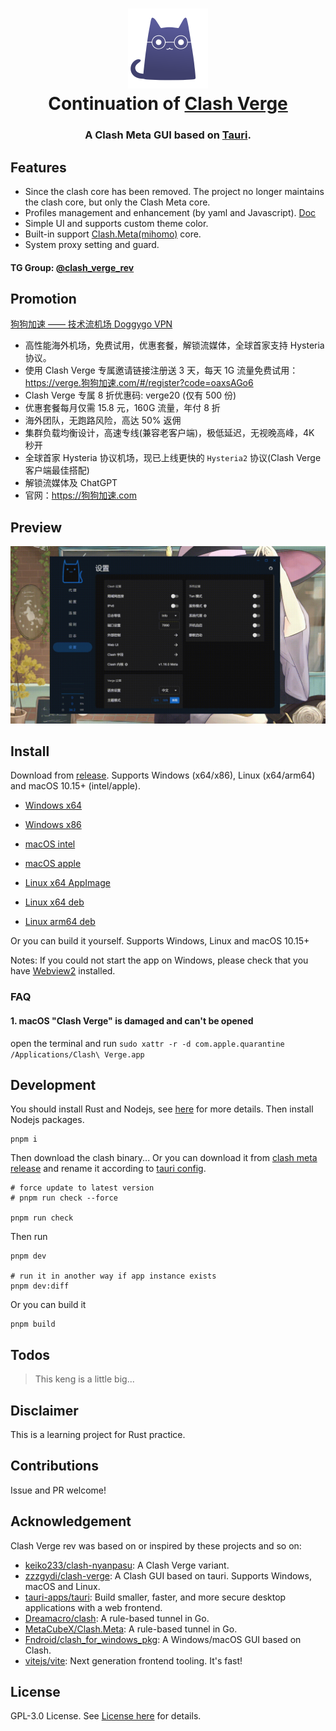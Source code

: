 <h1 align="center">
  <img src="./src/assets/image/logo.png" alt="Clash" width="128" />
  <br>
  Continuation of <a href="https://github.com/zzzgydi/clash-verge">Clash Verge</a>
  <br>
</h1>

<h3 align="center">
A Clash Meta GUI based on <a href="https://github.com/tauri-apps/tauri">Tauri</a>.
</h3>

## Features

- Since the clash core has been removed. The project no longer maintains the clash core, but only the Clash Meta core.
- Profiles management and enhancement (by yaml and Javascript). [Doc](https://github.com/clash-verge-rev/clash-verge-rev/wiki/%E4%BD%BF%E7%94%A8%E6%8C%87%E5%8D%97)
- Simple UI and supports custom theme color.
- Built-in support [Clash.Meta(mihomo)](https://github.com/MetaCubeX/mihomo) core.
- System proxy setting and guard.

#### TG Group: [@clash_verge_rev](https://t.me/clash_verge_rev)

## Promotion

[狗狗加速 —— 技术流机场 Doggygo VPN](https://狗狗加速.com)

- 高性能海外机场，免费试用，优惠套餐，解锁流媒体，全球首家支持 Hysteria 协议。
- 使用 Clash Verge 专属邀请链接注册送 3 天，每天 1G 流量免费试用：https://verge.狗狗加速.com/#/register?code=oaxsAGo6
- Clash Verge 专属 8 折优惠码: verge20 (仅有 500 份)
- 优惠套餐每月仅需 15.8 元，160G 流量，年付 8 折
- 海外团队，无跑路风险，高达 50% 返佣
- 集群负载均衡设计，高速专线(兼容老客户端)，极低延迟，无视晚高峰，4K 秒开
- 全球首家 Hysteria 协议机场，现已上线更快的 `Hysteria2` 协议(Clash Verge 客户端最佳搭配)
- 解锁流媒体及 ChatGPT
- 官网：https://狗狗加速.com

## Preview

![preview](./docs/preview.gif)

## Install

Download from [release](https://github.com/clash-verge-rev/clash-verge-rev/releases). Supports Windows (x64/x86), Linux (x64/arm64) and macOS 10.15+ (intel/apple).

- [Windows x64](https://github.com/clash-verge-rev/clash-verge-rev/releases/download/v1.4.2/Clash.Verge_1.4.2_x64-setup.exe)
- [Windows x86](https://github.com/clash-verge-rev/clash-verge-rev/releases/download/v1.4.2/Clash.Verge_1.4.2_x86-setup.exe)

- [macOS intel](https://github.com/clash-verge-rev/clash-verge-rev/releases/download/v1.4.2/Clash.Verge_1.4.2_x64.dmg)
- [macOS apple](https://github.com/clash-verge-rev/clash-verge-rev/releases/download/v1.4.2/Clash.Verge_1.4.2_aarch64.dmg)

- [Linux x64 AppImage](https://github.com/clash-verge-rev/clash-verge-rev/releases/download/v1.4.2/clash-verge_1.4.2_amd64.AppImage)
- [Linux x64 deb](https://github.com/clash-verge-rev/clash-verge-rev/releases/download/v1.4.2/clash-verge_1.4.2_amd64.deb)
- [Linux arm64 deb](https://github.com/clash-verge-rev/clash-verge-rev/releases/download/v1.4.2/clash-verge_1.4.2_arm64.deb)

Or you can build it yourself. Supports Windows, Linux and macOS 10.15+

Notes: If you could not start the app on Windows, please check that you have [Webview2](https://developer.microsoft.com/en-us/microsoft-edge/webview2/#download-section) installed.

### FAQ

#### 1. **macOS** "Clash Verge" is damaged and can't be opened

open the terminal and run `sudo xattr -r -d com.apple.quarantine /Applications/Clash\ Verge.app`

## Development

You should install Rust and Nodejs, see [here](https://tauri.app/v1/guides/getting-started/prerequisites) for more details. Then install Nodejs packages.

```shell
pnpm i
```

Then download the clash binary... Or you can download it from [clash meta release](https://github.com/MetaCubeX/Clash.Meta/releases) and rename it according to [tauri config](https://tauri.studio/docs/api/config/#tauri.bundle.externalBin).

```shell
# force update to latest version
# pnpm run check --force

pnpm run check
```

Then run

```shell
pnpm dev

# run it in another way if app instance exists
pnpm dev:diff
```

Or you can build it

```shell
pnpm build
```

## Todos

> This keng is a little big...

## Disclaimer

This is a learning project for Rust practice.

## Contributions

Issue and PR welcome!

## Acknowledgement

Clash Verge rev was based on or inspired by these projects and so on:

- [keiko233/clash-nyanpasu](https://github.com/keiko233/clash-nyanpasu): A Clash Verge variant.
- [zzzgydi/clash-verge](https://github.com/zzzgydi/clash-verge): A Clash GUI based on tauri. Supports Windows, macOS and Linux.
- [tauri-apps/tauri](https://github.com/tauri-apps/tauri): Build smaller, faster, and more secure desktop applications with a web frontend.
- [Dreamacro/clash](https://github.com/Dreamacro/clash): A rule-based tunnel in Go.
- [MetaCubeX/Clash.Meta](https://github.com/MetaCubeX/Clash.Meta): A rule-based tunnel in Go.
- [Fndroid/clash_for_windows_pkg](https://github.com/Fndroid/clash_for_windows_pkg): A Windows/macOS GUI based on Clash.
- [vitejs/vite](https://github.com/vitejs/vite): Next generation frontend tooling. It's fast!

## License

GPL-3.0 License. See [License here](./LICENSE) for details.
